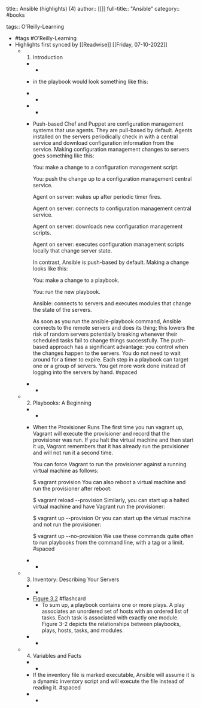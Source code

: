 title:: Ansible (highlights) (4)
author:: [[]]
full-title:: "Ansible"
category:: #books

tags:: O'Reilly-Learning

- #tags #O'Reilly-Learning
- Highlights first synced by [[Readwise]] [[Friday, 07-10-2022]]
	- 1. Introduction
		- -
		- in the playbook would look something like this:
		- -
		- -
		- Push-based
		  Chef and Puppet are configuration management systems that use agents. They are pull-based by default. Agents installed on the servers periodically check in with a central service and download configuration information from the service. Making configuration management changes to servers goes something like this:
		  
		  You: make a change to a configuration management script.
		  
		  You: push the change up to a configuration management central service.
		  
		  Agent on server: wakes up after periodic timer fires.
		  
		  Agent on server: connects to configuration management central service.
		  
		  Agent on server: downloads new configuration management scripts.
		  
		  Agent on server: executes configuration management scripts locally that change server state.
		  
		  In contrast, Ansible is push-based by default. Making a change looks like this:
		  
		  You: make a change to a playbook.
		  
		  You: run the new playbook.
		  
		  Ansible: connects to servers and executes modules that change the state of the servers.
		  
		  As soon as you run the ansible-playbook command, Ansible connects to the remote servers and does its thing; this lowers the risk of random servers potentially breaking whenever their scheduled tasks fail to change things successfully. The push-based approach has a significant advantage: you control when the changes happen to the servers. You do not need to wait around for a timer to expire. Each step in a playbook can target one or a group of servers. You get more work done instead of logging into the servers by hand. #spaced
		- -
	- 2. Playbooks: A Beginning
		- -
		- When the Provisioner Runs
		  The first time you run vagrant up, Vagrant will execute the provisioner and record that the provisioner was run. If you halt the virtual machine and then start it up, Vagrant remembers that it has already run the provisioner and will not run it a second time.
		  
		  You can force Vagrant to run the provisioner against a running virtual machine as follows:
		  
		  $ vagrant provision
		  You can also reboot a virtual machine and run the provisioner after reboot:
		  
		  $ vagrant reload --provision
		  Similarly, you can start up a halted virtual machine and have Vagrant run the provisioner:
		  
		  $ vagrant up --provision
		  Or you can start up the virtual machine and not run the provisioner:
		  
		  $ vagrant up --no-provision
		  We use these commands quite often to run playbooks from the command line, with a tag or a limit. #spaced
		- -
	- 3. Inventory: Describing Your Servers
		- -
		- [Figure 3.2](https://learning.oreilly.com/api/v2/epubs/urn:orm:book:9781098109141/files/assets/aur3_0302.png) #flashcard
			- To sum up, a playbook contains one or more plays. A play associates an unordered set of hosts with an ordered list of tasks. Each task is associated with exactly one module. Figure 3-2 depicts the relationships between playbooks, plays, hosts, tasks, and modules.
		- -
	- 4. Variables and Facts
		- -
		- If the inventory file is marked executable, Ansible will assume it is a dynamic inventory script and will execute the file instead of reading it. #spaced
		- -